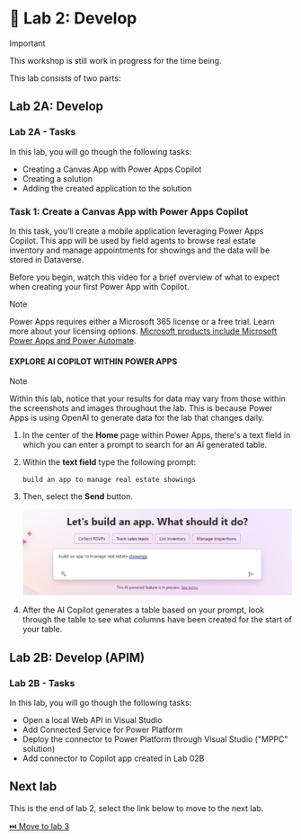 # 🚀 Lab 2: Develop

> [!IMPORTANT]
> This workshop is still work in progress for the time being.

This lab consists of two parts:

## Lab 2A: Develop

### Lab 2A - Tasks

In this lab, you will go though the following tasks:

- Creating a Canvas App with Power Apps Copilot
- Creating a solution
- Adding the created application to the solution

### Task 1: Create a Canvas App with Power Apps Copilot

In this task, you’ll create a mobile application leveraging Power Apps Copilot.  This app will be used by field agents to browse real estate inventory and manage appointments for showings and the data will be stored in Dataverse.

Before you begin, watch this video for a brief overview of what to expect when creating your first Power App with Copilot.

> [!NOTE]
> Power Apps requires either a Microsoft 365 license or a free trial. Learn more about your licensing options. [Microsoft products include Microsoft Power Apps and Power Automate](https://learn.microsoft.com/power-apps/administrator/pricing-billing-skus/).

#### EXPLORE AI COPILOT WITHIN POWER APPS

> [!NOTE]
> Within this lab, notice that your results for data may vary from those within the screenshots and images throughout the lab. This is because Power Apps is using OpenAI to generate data for the lab that changes daily.

1. In the center of the **Home** page within Power Apps, there's a text field in which you can enter a prompt to search for an AI generated table.  
  
1. Within the **text field** type the following prompt:
  
    ```text
    build an app to manage real estate showings
    ```

1. Then, select the **Send** button.

    ![Image of the Power Apps homepage](./assets/power-apps-copilot-home.png)  

1. After the AI Copilot generates a table based on your prompt, look through the table to see what columns have been created for the start of your table.

## Lab 2B: Develop (APIM)

### Lab 2B - Tasks

In this lab, you will go though the following tasks:

- Open a local Web API in Visual Studio
- Add Connected Service for Power Platform
- Deploy the connector to Power Platform through Visual Studio ("MPPC" solution)
- Add connector to Copilot app created in Lab 02B

## Next lab

This is the end of lab 2, select the link below to move to the next lab.

[⏭️ Move to lab 3](../lab3/README.md)